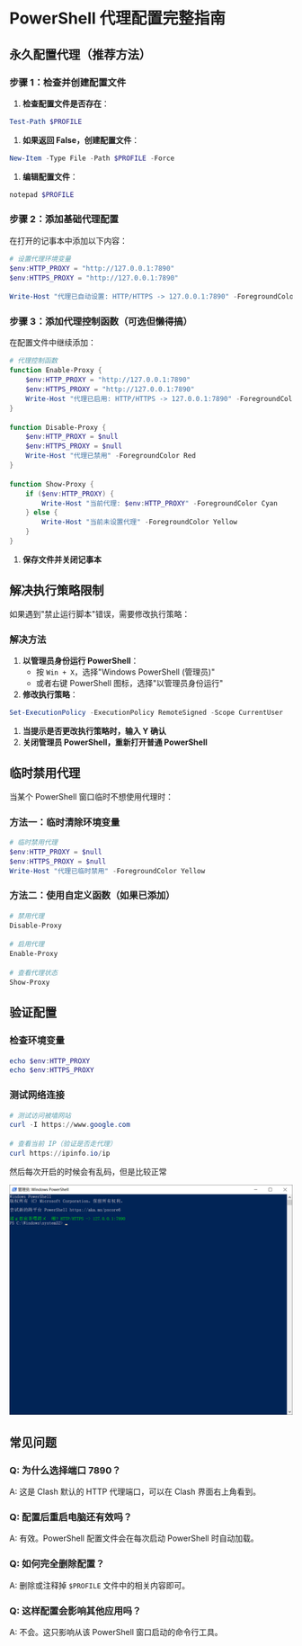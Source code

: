 # PowerShell 代理配置完整指南

## 永久配置代理（推荐方法）

### 步骤 1：检查并创建配置文件

1. **检查配置文件是否存在**：

```powershell
Test-Path $PROFILE
```

1. **如果返回 False，创建配置文件**：

```powershell
New-Item -Type File -Path $PROFILE -Force
```

1. **编辑配置文件**：

```powershell
notepad $PROFILE
```

### 步骤 2：添加基础代理配置

在打开的记事本中添加以下内容：

```powershell
# 设置代理环境变量
$env:HTTP_PROXY = "http://127.0.0.1:7890"
$env:HTTPS_PROXY = "http://127.0.0.1:7890"

Write-Host "代理已自动设置: HTTP/HTTPS -> 127.0.0.1:7890" -ForegroundColor Green
```







### 步骤 3：添加代理控制函数（可选但懒得搞）

在配置文件中继续添加：

```powershell
# 代理控制函数
function Enable-Proxy {
    $env:HTTP_PROXY = "http://127.0.0.1:7890"
    $env:HTTPS_PROXY = "http://127.0.0.1:7890"
    Write-Host "代理已启用: HTTP/HTTPS -> 127.0.0.1:7890" -ForegroundColor Green
}

function Disable-Proxy {
    $env:HTTP_PROXY = $null
    $env:HTTPS_PROXY = $null
    Write-Host "代理已禁用" -ForegroundColor Red
}

function Show-Proxy {
    if ($env:HTTP_PROXY) {
        Write-Host "当前代理: $env:HTTP_PROXY" -ForegroundColor Cyan
    } else {
        Write-Host "当前未设置代理" -ForegroundColor Yellow
    }
}
```

1. **保存文件并关闭记事本**





## 解决执行策略限制

如果遇到"禁止运行脚本"错误，需要修改执行策略：

### 解决方法

1. **以管理员身份运行 PowerShell**：
   - 按 `Win + X`，选择"Windows PowerShell (管理员)"
   - 或者右键 PowerShell 图标，选择"以管理员身份运行"
2. **修改执行策略**：

```powershell
Set-ExecutionPolicy -ExecutionPolicy RemoteSigned -Scope CurrentUser
```

1. **当提示是否更改执行策略时，输入 Y 确认**
2. **关闭管理员 PowerShell，重新打开普通 PowerShell**





## 临时禁用代理

当某个 PowerShell 窗口临时不想使用代理时：

### 方法一：临时清除环境变量

```powershell
# 临时禁用代理
$env:HTTP_PROXY = $null
$env:HTTPS_PROXY = $null
Write-Host "代理已临时禁用" -ForegroundColor Yellow
```





### 方法二：使用自定义函数（如果已添加）

```powershell
# 禁用代理
Disable-Proxy

# 启用代理
Enable-Proxy

# 查看代理状态
Show-Proxy
```





## 验证配置

### 检查环境变量

```powershell
echo $env:HTTP_PROXY
echo $env:HTTPS_PROXY
```

### 测试网络连接

```powershell
# 测试访问被墙网站
curl -I https://www.google.com

# 查看当前 IP（验证是否走代理）
curl https://ipinfo.io/ip
```



然后每次开启的时候会有乱码，但是比较正常

![1756647266909](文档图片/乱码展示.png)



## 常见问题

### Q: 为什么选择端口 7890？

A: 这是 Clash 默认的 HTTP 代理端口，可以在 Clash 界面右上角看到。

### Q: 配置后重启电脑还有效吗？

A: 有效。PowerShell 配置文件会在每次启动 PowerShell 时自动加载。

### Q: 如何完全删除配置？

A: 删除或注释掉 `$PROFILE` 文件中的相关内容即可。

### Q: 这样配置会影响其他应用吗？

A: 不会。这只影响从该 PowerShell 窗口启动的命令行工具。